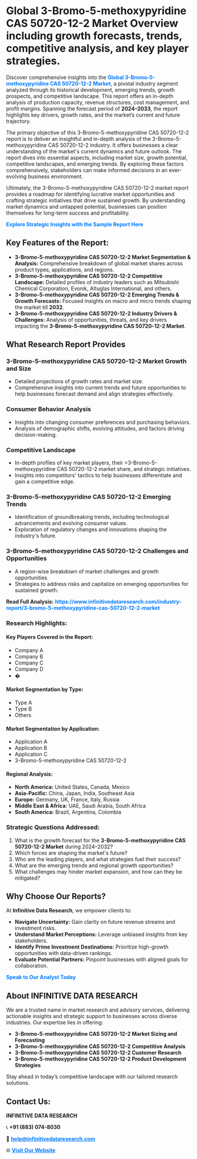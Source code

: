 <h1>Global 3-Bromo-5-methoxypyridine CAS 50720-12-2 Market Overview including growth forecasts, trends, competitive analysis, and key player strategies.</h1>
<p>
Discover comprehensive insights into the 
<a href="https://www.infinitivedataresearch.com/industry-report/3-bromo-5-methoxypyridine-cas-50720-12-2-market" rel="dofollow" style="color: #007BFF; text-decoration: none;"><strong>Global 3-Bromo-5-methoxypyridine CAS 50720-12-2 Market</strong></a>, a pivotal industry segment analyzed through its historical development, emerging trends, growth prospects, and competitive landscape. This report offers an in-depth analysis of production capacity, revenue structures, cost management, and profit margins. Spanning the forecast period of <strong>2024–2033</strong>, the report highlights key drivers, growth rates, and the market’s current and future trajectory.
</p>
<p>
The primary objective of this 3-Bromo-5-methoxypyridine CAS 50720-12-2 report is to deliver an insightful and in-depth analysis of the 3-Bromo-5-methoxypyridine CAS 50720-12-2 industry. It offers businesses a clear understanding of the market's current dynamics and future outlook. The report dives into essential aspects, including market size, growth potential, competitive landscapes, and emerging trends. By exploring these factors comprehensively, stakeholders can make informed decisions in an ever-evolving business environment.
</p>
<p>
Ultimately, the 3-Bromo-5-methoxypyridine CAS 50720-12-2 market report provides a roadmap for identifying lucrative market opportunities and crafting strategic initiatives that drive sustained growth. By understanding market dynamics and untapped potential, businesses can position themselves for long-term success and profitability.
</p>
<p>
<a href="https://www.infinitivedataresearch.com/request-sample/reportId=102906" style="color: #007BFF; text-decoration: none;"><strong>Explore Strategic Insights with the Sample Report Here</strong></a>
</p>

<h2>Key Features of the Report:</h2>
<ul>
<li><strong>3-Bromo-5-methoxypyridine CAS 50720-12-2 Market Segmentation & Analysis:</strong> Comprehensive breakdown of global market shares across product types, applications, and regions.</li>
<li><strong>3-Bromo-5-methoxypyridine CAS 50720-12-2 Competitive Landscape:</strong> Detailed profiles of industry leaders such as Mitsubishi Chemical Corporation, Evonik, Altuglas International, and others.</li>
<li><strong>3-Bromo-5-methoxypyridine CAS 50720-12-2 Emerging Trends & Growth Forecasts:</strong> Focused insights on macro and micro trends shaping the market till <strong>2032</strong>.</li>
<li><strong>3-Bromo-5-methoxypyridine CAS 50720-12-2 Industry Drivers & Challenges:</strong> Analysis of opportunities, threats, and key drivers impacting the <strong>3-Bromo-5-methoxypyridine CAS 50720-12-2 Market</strong>.</li>
</ul>

<h2>What Research Report Provides</h2>
<h3>3-Bromo-5-methoxypyridine CAS 50720-12-2 Market Growth and Size</h3>
<ul>
<li>Detailed projections of growth rates and market size.</li>
<li>Comprehensive insights into current trends and future opportunities to help businesses forecast demand and align strategies effectively.</li>
</ul>

<h3>Consumer Behavior Analysis</h3>
<ul>
<li>Insights into changing consumer preferences and purchasing behaviors.</li>
<li>Analysis of demographic shifts, evolving attitudes, and factors driving decision-making.</li>
</ul>

<h3>Competitive Landscape</h3>
<ul>
<li>In-depth profiles of key market players, their >3-Bromo-5-methoxypyridine CAS 50720-12-2 market share, and strategic initiatives.</li>
<li>Insights into competitors' tactics to help businesses differentiate and gain a competitive edge.</li>
</ul>

<h3>3-Bromo-5-methoxypyridine CAS 50720-12-2 Emerging Trends</h3>
<ul>
<li>Identification of groundbreaking trends, including technological advancements and evolving consumer values.</li>
<li>Exploration of regulatory changes and innovations shaping the industry's future.</li>
</ul>

<h3>3-Bromo-5-methoxypyridine CAS 50720-12-2 Challenges and Opportunities</h3>
<ul>
<li>A region-wise breakdown of market challenges and growth opportunities.</li>
<li>Strategies to address risks and capitalize on emerging opportunities for sustained growth.</li>
</ul>
<p><strong>Read Full Analysis:</strong> <a href="https://www.infinitivedataresearch.com/industry-report/3-bromo-5-methoxypyridine-cas-50720-12-2-market" rel="dofollow" style="color: #007BFF; text-decoration: none;"><strong>https://www.infinitivedataresearch.com/industry-report/3-bromo-5-methoxypyridine-cas-50720-12-2-market</strong></a></p>
<h3>Research Highlights:</h3>
<h4>Key Players Covered in the Report:</h4>
<ul><li>Company A</li><li>Company B</li><li>Company C</li><li>Company D</li><li>�</li></ul>
<h4>Market Segmentation by Type:</h4>
<ul><li>Type A</li><li>Type B</li><li>Others</li></ul>
<h4>Market Segmentation by Application:</h4>
<ul><li>Application A</li><li>Application B</li><li>Application C</li><li>3-Bromo-5-methoxypyridine CAS 50720-12-2</li></ul>

<h4>Regional Analysis:</h4>
<ul>
<li><strong>North America:</strong> United States, Canada, Mexico</li>
<li><strong>Asia-Pacific:</strong> China, Japan, India, Southeast Asia</li>
<li><strong>Europe:</strong> Germany, UK, France, Italy, Russia</li>
<li><strong>Middle East & Africa:</strong> UAE, Saudi Arabia, South Africa</li>
<li><strong>South America:</strong> Brazil, Argentina, Colombia</li>
</ul>

<h3>Strategic Questions Addressed:</h3>
<ol>
<li>What is the growth forecast for the <strong>3-Bromo-5-methoxypyridine CAS 50720-12-2 Market</strong> during 2024–2032?</li>
<li>Which forces are shaping the market's future?</li>
<li>Who are the leading players, and what strategies fuel their success?</li>
<li>What are the emerging trends and regional growth opportunities?</li>
<li>What challenges may hinder market expansion, and how can they be mitigated?</li>
</ol>

<h2>Why Choose Our Reports?</h2>
<p>At <strong>Infinitive Data Research</strong>, we empower clients to:</p>
<ul>
<li><strong>Navigate Uncertainty:</strong> Gain clarity on future revenue streams and investment risks.</li>
<li><strong>Understand Market Perceptions:</strong> Leverage unbiased insights from key stakeholders.</li>
<li><strong>Identify Prime Investment Destinations:</strong> Prioritize high-growth opportunities with data-driven rankings.</li>
<li><strong>Evaluate Potential Partners:</strong> Pinpoint businesses with aligned goals for collaboration.</li>
</ul>
<p><a href="https://www.infinitivedataresearch.com/industry-report/3-bromo-5-methoxypyridine-cas-50720-12-2-market" rel="dofollow" style="color: #007BFF; text-decoration: none;"><strong>Speak to Our Analyst Today</strong></a></p>

<h2>About INFINITIVE DATA RESEARCH</h2>
<p>We are a trusted name in market research and advisory services, delivering actionable insights and strategic support to businesses across diverse industries. Our expertise lies in offering:</p>
<ul>
<li><strong>3-Bromo-5-methoxypyridine CAS 50720-12-2 Market Sizing and Forecasting</strong></li>
<li><strong>3-Bromo-5-methoxypyridine CAS 50720-12-2 Competitive Analysis</strong></li>
<li><strong>3-Bromo-5-methoxypyridine CAS 50720-12-2 Customer Research</strong></li>
<li><strong>3-Bromo-5-methoxypyridine CAS 50720-12-2 Product Development Strategies</strong></li>
</ul>
<p>Stay ahead in today’s competitive landscape with our tailored research solutions.</p>

<h2>Contact Us:</h2>
<p><strong>INFINITIVE DATA RESEARCH</strong></p>
<p>📞 <strong>+91 (883) 074-8030</strong></p>
<p>📧 <strong><a href="mailto:help@infinitivedataresearch.com" style="color: #007BFF;">help@infinitivedataresearch.com</a></strong></p>
<p>🌐 <strong><a href="https://www.infinitivedataresearch.com" rel="dofollow" style="color: #007BFF;">Visit Our Website</a></strong></p>